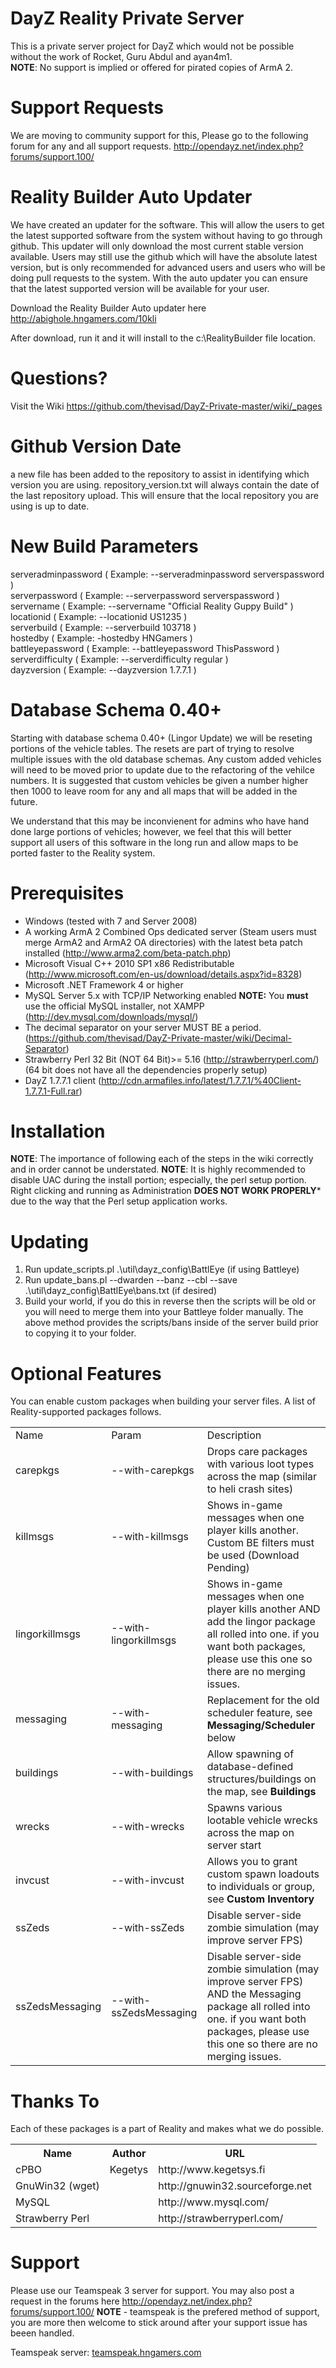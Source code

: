 DayZ Reality Private Server
=========================

This is a private server project for DayZ which would not be possible without the work of Rocket, Guru Abdul and ayan4m1.   
**NOTE**: No support is implied or offered for pirated copies of ArmA 2.

Support Requests
================

We are moving to community support for this, Please go to the following forum for any and all support requests. http://opendayz.net/index.php?forums/support.100/


Reality Builder Auto Updater
============================
We have created an updater for the software. This will allow the users to get the latest supported software from the system without having to go through github. This updater will only download the most current stable version available. Users may still use the github which will have the absolute latest version, but is only recommended for advanced users and users who will be doing pull requests to the system. With the auto updater you can ensure that the latest supported version will be available for your user. <br>

Download the Reality Builder Auto updater here http://abighole.hngamers.com/10kli <br>

After download, run it and it will install to the c:\RealityBuilder file location. <br>

Questions?
==========
Visit the Wiki https://github.com/thevisad/DayZ-Private-master/wiki/_pages

Github Version Date
===================
a new file has been added to the repository to assist in identifying which version you are using. repository_version.txt will always contain the date of the last repository upload. This will ensure that the local repository you are using is up to date. 

New Build Parameters
====================
serveradminpassword ( Example: --serveradminpassword serverspassword )<br>
serverpassword ( Example: --serverpassword serverspassword )<br>
servername ( Example: --servername "Official Reality Guppy Build" )<br>
locationid ( Example: --locationid US1235 )<br>
serverbuild ( Example: --serverbuild 103718 )<br>
hostedby ( Example: -hostedby HNGamers )<br>
battleyepassword ( Example: --battleyepassword ThisPassword )<br>
serverdifficulty ( Example: --serverdifficulty regular )<br>
dayzversion ( Example: --dayzversion 1.7.7.1 )<br>


Database Schema 0.40+
=====================
Starting with database schema 0.40+ (Lingor Update) we will be reseting portions of the vehicle tables. The resets are part of trying to resolve multiple issues with the old database schemas. Any custom added vehicles will need to be moved prior to update due to the refactoring of the vehilce numbers. It is suggested that custom vehicles be given a number higher then 1000 to leave room for any and all maps that will be added in the future. 

We understand that this may be inconvienent for admins who have hand done large portions of vehicles; however, we feel that this will better support all users of this software in the long run and allow maps to be ported faster to the Reality system. 

Prerequisites
=============

 - Windows (tested with 7 and Server 2008)
 - A working ArmA 2 Combined Ops dedicated server (Steam users must merge ArmA2 and ArmA2 OA directories) with the latest beta patch installed (http://www.arma2.com/beta-patch.php)
 - Microsoft Visual C++ 2010 SP1 x86 Redistributable (http://www.microsoft.com/en-us/download/details.aspx?id=8328)
 - Microsoft .NET Framework 4 or higher
 - MySQL Server 5.x with TCP/IP Networking enabled **NOTE:** You **must** use the official MySQL installer, not XAMPP (http://dev.mysql.com/downloads/mysql/)
 - The decimal separator on your server MUST BE a period. (https://github.com/thevisad/DayZ-Private-master/wiki/Decimal-Separator)
 - Strawberry Perl 32 Bit (NOT 64 Bit)>= 5.16 (http://strawberryperl.com/) (64 bit does not have all the dependencies properly setup)
 - DayZ 1.7.7.1 client (http://cdn.armafiles.info/latest/1.7.7.1/%40Client-1.7.7.1-Full.rar) 

Installation
============

**NOTE**: The importance of following each of the steps in the wiki correctly and in order cannot be understated. 
**NOTE**: It is highly recommended to disable UAC during the install portion; especially, the perl setup portion. Right clicking and running as Administration **DOES NOT WORK PROPERLY*** due to the way that the Perl setup application works. 

Updating
========
 1. Run update_scripts.pl .\util\dayz_config\BattlEye (if using Battleye)
 2. Run update_bans.pl --dwarden --banz --cbl --save .\util\dayz_config\BattlEye\bans.txt (if desired)
 3. Build your world, if you do this in reverse then the scripts will be old or you will need to merge them into your Battleye folder manually. The above method provides the scripts/bans inside of the server build prior to copying it to your folder. 


Optional Features
=================

You can enable custom packages when building your server files.
A list of Reality-supported packages follows.

<table>
  <tr>
    <td>Name</td><td>Param</td><td>Description</td>
  </tr>
  <tr>
    <td>carepkgs</td><td>--with-carepkgs</td><td>Drops care packages with various loot types across the map (similar to heli crash sites)</td>
  </tr>
  <tr>
    <td>killmsgs</td><td>--with-killmsgs</td><td>Shows in-game messages when one player kills another. Custom BE filters must be used (Download Pending)</td>
  </tr>
  <tr>
    <td>lingorkillmsgs</td><td>--with-lingorkillmsgs</td>
    <td>Shows in-game messages when one player kills another AND add the lingor package all rolled into one. if you want both packages, please use this one so there are no merging issues.</td>
  </tr>
  <tr>
    <td>messaging</td><td>--with-messaging</td><td>Replacement for the old scheduler feature, see <b>Messaging/Scheduler</b> below</td>
  </tr>
  <tr>
    <td>buildings</td><td>--with-buildings</td><td>Allow spawning of database-defined structures/buildings on the map, see <b>Buildings</b></td>
  </tr>
  <tr>
    <td>wrecks</td><td>--with-wrecks</td><td>Spawns various lootable vehicle wrecks across the map on server start</td>
  </tr>
  <tr>
    <td>invcust</td><td>--with-invcust</td><td>Allows you to grant custom spawn loadouts to individuals or group, see <b>Custom Inventory</b></td>
  </tr>
  <tr>
    <td>ssZeds</td><td>--with-ssZeds</td><td>Disable server-side zombie simulation (may improve server FPS)</td>
  </tr>
  <tr>
    <td>ssZedsMessaging</td><td>--with-ssZedsMessaging</td><td>Disable server-side zombie simulation (may improve server FPS) AND the Messaging package all rolled into one. if you want both packages, please use this one so there are no merging issues.</td>
  </tr>
</table> 



Thanks To
=========

Each of these packages is a part of Reality and makes what we do possible.

<table>
  <tr><th>Name</th><th>Author</th><th>URL</th></tr>
  <tr><td>cPBO</td><td>Kegetys</td><td>http://www.kegetsys.fi</td></tr>
  <tr><td>GnuWin32 (wget)</td><td></td><td>http://gnuwin32.sourceforge.net</td></tr>
  <tr><td>MySQL</td><td></td><td>http://www.mysql.com/</td></tr>
  <tr><td>Strawberry Perl</td><td></td><td>http://strawberryperl.com/</td></tr>
</table>

Support
=======
Please use our Teamspeak 3 server for support. You may also post a request in the forums here http://opendayz.net/index.php?forums/support.100/  **NOTE** - teamspeak is the prefered method of support, you are more then welcome to stick around after your support issue has beeen handled. 

Teamspeak server: [teamspeak.hngamers.com](http://www.teamspeak.com/invite/teamspeak.hngamers.com)
